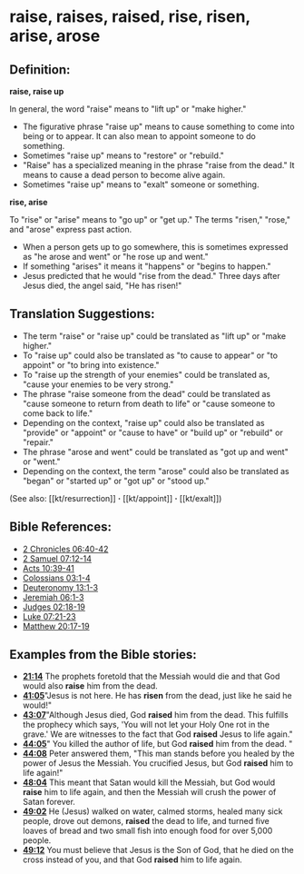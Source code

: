 # raise, raises, raised, rise, risen, arise, arose #

## Definition: ##

__raise, raise up__

In general, the word "raise" means to "lift up" or "make higher."

* The figurative phrase "raise up" means to cause something to come into being or to appear. It can also mean to appoint someone to do something.
* Sometimes "raise up" means to "restore" or "rebuild."
* "Raise" has a specialized meaning in the phrase "raise from the dead." It means to cause a dead person to become alive again.
* Sometimes "raise up" means to "exalt" someone or something.

__rise, arise__

To "rise" or "arise" means to "go up" or "get up." The terms "risen," "rose," and "arose" express past action.

* When a person gets up to go somewhere, this is sometimes expressed as "he arose and went" or "he rose up and went."
* If something "arises" it means it "happens" or "begins to happen."
* Jesus predicted that he would "rise from the dead." Three days after Jesus died, the angel said, "He has risen!"

## Translation Suggestions: ##

* The term "raise" or "raise up" could be translated as "lift up" or "make higher."
* To "raise up" could also be translated as "to cause to appear" or "to appoint" or "to bring into existence."
* To "raise up the strength of your enemies" could be translated as, "cause your enemies to be very strong."
* The phrase "raise someone from the dead" could be translated as "cause someone to return from death to life" or "cause someone to come back to life."
* Depending on the context, "raise up" could also be translated as "provide" or "appoint" or "cause to have" or "build up" or "rebuild" or "repair."
* The phrase "arose and went" could be translated as "got up and went" or "went."
* Depending on the context, the term "arose" could also be translated as "began" or "started up" or "got up" or "stood up."

(See also: [[kt/resurrection]] **·** [[kt/appoint]] **·** [[kt/exalt]])

## Bible References: ##

* [2 Chronicles 06:40-42](en/tn/2ch/help/06/40)
* [2 Samuel 07:12-14](en/tn/2sa/help/07/12)
* [Acts 10:39-41](en/tn/act/help/10/39)
* [Colossians 03:1-4](en/tn/col/help/03/01)
* [Deuteronomy 13:1-3](en/tn/deu/help/13/01)
* [Jeremiah 06:1-3](en/tn/jer/help/06/01)
* [Judges 02:18-19](en/tn/jdg/help/02/18)
* [Luke 07:21-23](en/tn/luk/help/07/21)
* [Matthew 20:17-19](en/tn/mat/help/20/17)

## Examples from the Bible stories: ##

* __[21:14](en/tn/obs/help/21/14)__ The prophets foretold that the Messiah would die and that God would also __raise__  him from the dead.
* __[41:05](en/tn/obs/help/41/05)__"Jesus is not here. He has __risen__  from the dead, just like he said he would!"
* __[43:07](en/tn/obs/help/43/07)__"Although Jesus died, God __raised__  him from the dead. This fulfills the prophecy which says, 'You will not let your Holy One rot in the grave.' We are witnesses to the fact that God __raised__  Jesus to life again."
* __[44:05](en/tn/obs/help/44/05)__" You killed the author of life, but God __raised__  him from the dead. "
* __[44:08](en/tn/obs/help/44/08)__ Peter answered them, "This man stands before you healed by the power of Jesus the Messiah. You crucified Jesus, but God __raised__  him to life again!"
* __[48:04](en/tn/obs/help/48/04)__ This meant that Satan would kill the Messiah, but God would __raise__  him to life again, and then the Messiah will crush the power of Satan forever.
* __[49:02](en/tn/obs/help/49/02)__ He (Jesus) walked on water, calmed storms, healed many sick people, drove out demons, __raised__  the dead to life, and turned five loaves of bread and two small fish into enough food for over 5,000 people.
* __[49:12](en/tn/obs/help/49/12)__ You must believe that Jesus is the Son of God, that he died on the cross instead of you, and that God __raised__  him to life again.
